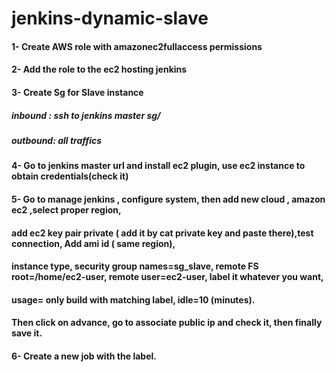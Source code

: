 # jenkins-dynamic-slave
#### 1- Create AWS role with  amazonec2fullaccess permissions
#### 2- Add the role to the ec2 hosting jenkins
#### 3- Create Sg for Slave instance
##### inbound : ssh to jenkins master sg/
##### outbound:  all traffics
#### 4- Go to jenkins master url and install ec2 plugin, use ec2 instance to obtain credentials(check it)
#### 5- Go to manage jenkins , configure system, then add new cloud , amazon ec2 ,select proper region,  
#### add ec2 key pair private ( add it by cat private key and paste there),test connection, Add ami id ( same region),   
#### instance type, security group names=sg_slave, remote FS root=/home/ec2-user, remote user=ec2-user, label it whatever you want, 
#### usage= only build with matching label, idle=10 (minutes).
####  Then click on advance, go to associate public ip and check it, then finally save it.
#### 6- Create a new job with the label.
